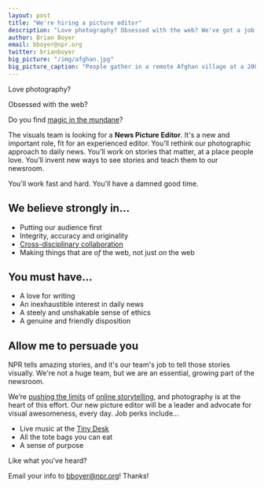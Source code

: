 ```yaml
---
layout: post
title: "We're hiring a picture editor"
description: "Love photography? Obsessed with the web? We've got a job for you."
author: Brian Boyer
email: bboyer@npr.org
twitter: brianboyer
big_picture: "/img/afghan.jpg"
big_picture_caption: "People gather in a remote Afghan village at a 2009 rally for president Hamid Karzai. David Gilkey/NPR"
---
```


Love photography?

Obsessed with the web?

Do you find [magic in the mundane](http://www.npr.org/2014/01/29/266757131/welcome-to-oil-country-a-modern-day-gold-rush-in-north-dakota)?

The visuals team is looking for a **News Picture Editor**. It's a new and important role, fit for an experienced editor. You’ll rethink our photographic approach to daily news. You’ll work on stories that matter, at a place people love. You’ll invent new ways to see stories and teach them to our newsroom.

You'll work fast and hard. You'll have a damned good time.

## We believe strongly in...
- Putting our audience first
- Integrity, accuracy and originality
- [Cross-disciplinary collaboration](http://source.opennews.org/en-US/learning/how-and-why-cross-disciplinary-collaboration-rocks/)
- Making things that are *of* the web, not just *on* the web

## You must have...
- A love for writing
- An inexhaustible interest in daily news
- A steely and unshakable sense of ethics
- A genuine and friendly disposition

## Allow me to persuade you

NPR tells amazing stories, and it's our team's job to tell those stories visually. We're not a huge team, but we are an essential, growing part of the newsroom.

We’re [pushing the limits](http://apps.npr.org/tshirt/) of [online storytelling](http://apps.npr.org/wolves/), and photography is at the heart of this effort. Our new picture editor will be a leader and advocate for visual awesomeness, every day. Job perks include...

- Live music at the [Tiny Desk](http://www.npr.org/series/tiny-desk-concerts/)
- All the tote bags you can eat
- A sense of purpose

Like what you've heard?

Email your info to [bboyer@npr.org](mailto:bboyer@npr.org)! Thanks!



